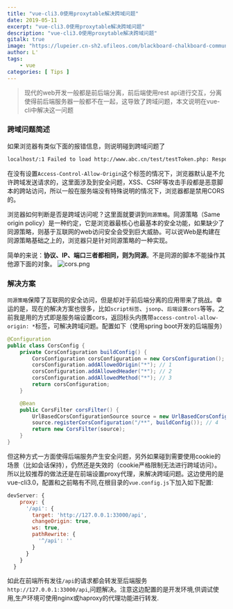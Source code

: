 ```yaml
---
title: "vue-cli3.0使用proxytable解决跨域问题"
date: 2019-05-11
excerpt: "vue-cli3.0使用proxytable解决跨域问题"
description: "vue-cli3.0使用proxytable解决跨域问题"
gitalk: true
image: "https://lupeier.cn-sh2.ufileos.com/blackboard-chalkboard-communication-355988.jpg"
author: L'
tags:
    - vue
categories: [ Tips ]
---
```


> 现代的web开发一般都是前后端分离，前后端使用rest api进行交互，分离使得前后端服务器一般都不在一起，这导致了跨域问题，本文说明在vue-cli中解决这一问题

### 跨域问题简述

如果浏览器有类似下面的报错信息，则说明碰到跨域问题了

```bash
localhost/:1 Failed to load http://www.abc.cn/test/testToken.php: Response to preflight request doesn't pass access control check: No 'Access-Control-Allow-Origin' header is present on the requested resource. Origin 'http://localhost:8080' is therefore not allowed access. If an opaque response serves your needs, set the request's mode to 'no-cors' to fetch the resource with CORS disabled.
```

在没有设置`Access-Control-Allow-Origin`这个标签的情况下，浏览器默认是不允许跨域发送请求的，这里面涉及到安全问题，XSS、CSRF等攻击手段都是恶意脚本的跨站访问，所以一般在服务端没有特殊说明的情况下，浏览器都是禁用CORS的。

浏览器如何判断是否是跨域访问呢？这里面就要讲到`同源策略`。同源策略（Same origin policy）是一种约定，它是浏览器最核心也最基本的安全功能，如果缺少了同源策略，则基于互联网的web访问安全会受到巨大威胁。可以说Web是构建在同源策略基础之上的，浏览器只是针对同源策略的一种实现。

简单的来说：**协议、IP、端口三者都相同，则为同源**。不是同源的脚本不能操作其他源下面的对象。
![cors.png](https://upload-images.jianshu.io/upload_images/14871146-70d0f99e722432dc.png?imageMogr2/auto-orient/strip%7CimageView2/2/w/1240)

### 解决方案

`同源策略`保障了互联网的安全访问，但是却对于前后端分离的应用带来了挑战。幸运的是，现在的解决方案也很多，比如`script标签`、`jsonp`、`后端设置cors`等等。之前我是用的方式即是服务端设置cors，返回标头内携带`access-control-allow-origin: *`标签，可解决跨域问题。配置如下（使用spring boot开发的后端服务）

```java
@Configuration
public class CorsConfig {
    private CorsConfiguration buildConfig() {
        CorsConfiguration corsConfiguration = new CorsConfiguration();
        corsConfiguration.addAllowedOrigin("*"); // 1
        corsConfiguration.addAllowedHeader("*"); // 2
        corsConfiguration.addAllowedMethod("*"); // 3
        return corsConfiguration;
    }

    @Bean
    public CorsFilter corsFilter() {
        UrlBasedCorsConfigurationSource source = new UrlBasedCorsConfigurationSource();
        source.registerCorsConfiguration("/**", buildConfig()); // 4
        return new CorsFilter(source);
    }
}
```

但这种方式一方面使得后端服务产生安全问题，另外如果碰到需要使用cookie的场景（比如会话保持），仍然还是失效的（cookie严格限制无法进行跨域访问）。所以比较推荐的做法还是在前端设置proxy代理，来解决跨域问题。这边使用的是vue-cli3.0，配置和之前略有不同,在根目录的`vue.config.js`下加入如下配置:

```js
devServer: {
    proxy: {
      '/api': {
        target: 'http://127.0.0.1:33000/api',
        changeOrigin: true,
        ws: true,
        pathRewrite: {
          '^/api': ''
        }
      }
    }
  }
```

如此在前端所有发往`/api`的请求都会转发至后端服务`http://127.0.0.1:33000/api`,问题解决。注意这边配置的是开发环境,供调试使用,生产环境可使用nginx或haproxy的代理功能进行转发.
